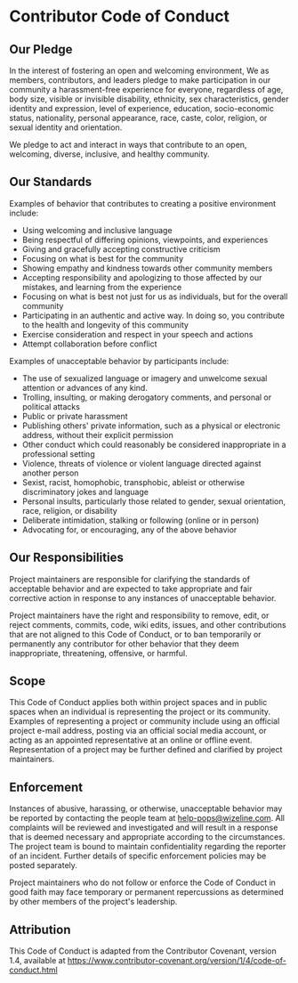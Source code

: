 # Contributor Code of Conduct


## Our Pledge

In the interest of fostering an open and welcoming environment, We as members, contributors, and leaders pledge to make participation in our community a harassment-free experience for everyone, regardless of age, body size, visible or invisible disability, ethnicity, sex characteristics, gender identity and expression, level of experience, education, socio-economic status, nationality, personal appearance, race, caste, color, religion, or sexual identity and orientation.

We pledge to act and interact in ways that contribute to an open, welcoming, diverse, inclusive, and healthy community.


## Our Standards

Examples of behavior that contributes to creating a positive environment include:

* Using welcoming and inclusive language
* Being respectful of differing opinions, viewpoints, and experiences
* Giving and gracefully accepting constructive criticism
* Focusing on what is best for the community
* Showing empathy and kindness towards other community members
* Accepting responsibility and apologizing to those affected by our mistakes, and learning from the experience
* Focusing on what is best not just for us as individuals, but for the overall community
* Participating in an authentic and active way. In doing so, you contribute to the health and longevity of this community
* Exercise consideration and respect in your speech and actions
* Attempt collaboration before conflict

Examples of unacceptable behavior by participants include:

* The use of sexualized language or imagery and unwelcome sexual attention or advances of any kind.
* Trolling, insulting, or making derogatory comments, and personal or political attacks
* Public or private harassment
* Publishing others' private information, such as a physical or electronic address, without their explicit permission
* Other conduct which could reasonably be considered inappropriate in a professional setting
* Violence, threats of violence or violent language directed against another person
* Sexist, racist, homophobic, transphobic, ableist or otherwise discriminatory jokes and language
* Personal insults, particularly those related to gender, sexual orientation, race, religion, or disability
* Deliberate intimidation, stalking or following (online or in person)
* Advocating for, or encouraging, any of the above behavior

## Our Responsibilities

Project maintainers are responsible for clarifying the standards of acceptable behavior and are expected to take appropriate and fair corrective action in response to any instances of unacceptable behavior.

Project maintainers have the right and responsibility to remove, edit, or reject comments, commits, code, wiki edits, issues, and other contributions that are not aligned to this Code of Conduct, or to ban temporarily or permanently any contributor for other behavior that they deem inappropriate, threatening, offensive, or harmful.


## Scope

This Code of Conduct applies both within project spaces and in public spaces when an individual is representing the project or its community. Examples of representing a project or community include using an official project e-mail address, posting via an official social media account, or acting as an appointed representative at an online or offline event. Representation of a project may be further defined and clarified by project maintainers.


## Enforcement

Instances of abusive, harassing, or otherwise, unacceptable behavior may be reported by contacting the people team at help-pops@wizeline.com. All complaints will be reviewed and investigated and will result in a response that is deemed necessary and appropriate according to the circumstances. The project team is bound to maintain confidentiality regarding the reporter of an incident. Further details of specific enforcement policies may be posted separately.

Project maintainers who do not follow or enforce the Code of Conduct in good faith may face temporary or permanent repercussions as determined by other members of the project's leadership.


## Attribution

This Code of Conduct is adapted from the Contributor Covenant, version 1.4, available at https://www.contributor-covenant.org/version/1/4/code-of-conduct.html 
